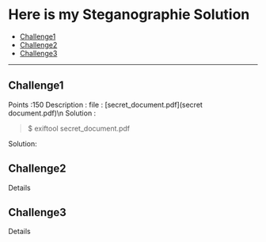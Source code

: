 # Here is my Steganographie Solution
- [Challenge1](#challenge1)
- [Challenge2](#challenge2)
- [Challenge3](#challenge3)

---
## Challenge1
Points :150	<ins> </ins>
Description :	<ins> </ins>
file : 	<ins> </ins>
[secret_document.pdf](secret document.pdf)\n
Solution : 	<ins> </ins>
>$ exiftool secret_document.pdf

Solution: 
## Challenge2
Details
## Challenge3
Details 

